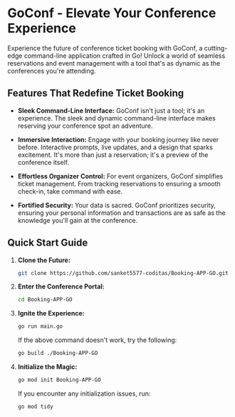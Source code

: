 
# GoConf - Elevate Your Conference Experience

Experience the future of conference ticket booking with GoConf, a cutting-edge command-line application crafted in Go! Unlock a world of seamless reservations and event management with a tool that's as dynamic as the conferences you're attending.

## Features That Redefine Ticket Booking

- **Sleek Command-Line Interface:** GoConf isn't just a tool; it's an experience. The sleek and dynamic command-line interface makes reserving your conference spot an adventure.
  
- **Immersive Interaction:** Engage with your booking journey like never before. Interactive prompts, live updates, and a design that sparks excitement. It's more than just a reservation; it's a preview of the conference itself.
  
- **Effortless Organizer Control:** For event organizers, GoConf simplifies ticket management. From tracking reservations to ensuring a smooth check-in, take command with ease.
  
- **Fortified Security:** Your data is sacred. GoConf prioritizes security, ensuring your personal information and transactions are as safe as the knowledge you'll gain at the conference.

## Quick Start Guide

1. **Clone the Future:**
   ```bash
   git clone https://github.com/sanket5577-coditas/Booking-APP-GO.git
   ```

2. **Enter the Conference Portal:**
   ```bash
   cd Booking-APP-GO
   ```

3. **Ignite the Experience:**
   ```bash
   go run main.go
   ```
   If the above command doesn't work, try the following:
   ```bash
   go build ./Booking-APP-GO
   ```

4. **Initialize the Magic:**
   ```bash
   go mod init Booking-APP-GO
   ```
   If you encounter any initialization issues, run:
   ```bash
   go mod tidy
   ```

